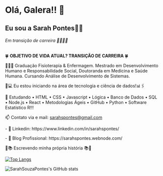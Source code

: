 # Olá, Galera!! 📱
## Eu sou a Sarah Pontes💪🏾
###### Em transição de carreira 👩🏾‍💻🤎
 </p>

🍀 <b> OBJETIVO DE VIDA ATUAL? TRANSIÇÃO DE CARREIRA </b>🍀 
</p>
 👩🏾‍🎓 Graduação Fisioterapia & Enfermagem. Mestrado em Desenvolvimento Humano e Responsabilidade Social, Doutoranda em Medicina e Saúde Humana. Cursando Análise de Desenvolvimento de Sistemas.
 </p>
🔭💻 Eu estou iniciando na área de tecnologia e ciência de dados!📊🖇️
  </p> 
  
💬 Estudando • HTML • CSS • Javascript • Lógica  • Banco de Dados • SQL • Node.js • React • Metodologias Ágeis • GitHub • Python • Software Estatístico R!!!
   </p>
  
 📫 Contato via e mail: sarahspontes@gmail.com 
 </p>
- 🔋 Linkedin: https://www.linkedin.com/in/sarahspontes/
   </p>
- 🔋 Blog Profissional: https://sarahspontes.webnode.com/ 

   </p>
📝📚  Escrevendo minha própria história 📚📝  


  </p>
    </p>
      </p>
        </p>

</p>
    </p>
      </p>
        </p>

[![Top Langs](https://github-readme-stats.vercel.app/api/top-langs/?username=SarahSouzaPontes&layout=compact)](https://github.com/anuraghazra/github-readme-stats)
</p>
    </p>
      </p>
        </p>


![SarahSouzaPontes's GitHub stats](https://github-readme-stats.vercel.app/api?username=SarahSouzaPontes&show_icons=true&theme=radical)

